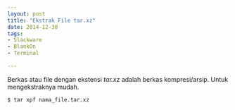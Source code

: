 ```yaml
---
layout: post
title: "Ekstrak File tar.xz"
date: 2014-12-30
tags: 
- Slackware
- BlankOn
- Terminal

---
```

Berkas atau file dengan ekstensi _tar.xz_ adalah berkas kompresi/arsip. Untuk mengekstraknya mudah.

```
$ tar xpf nama_file.tar.xz
```

